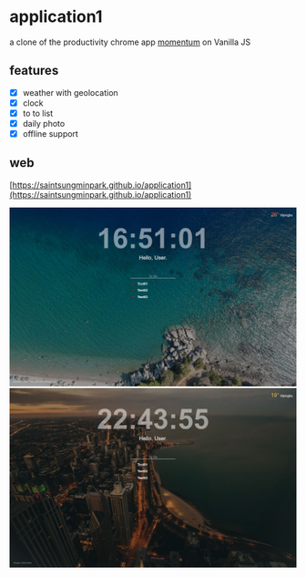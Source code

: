 # application1
a clone of the productivity chrome app [momentum](https://chrome.google.com/webstore/detail/momentum/laookkfknpbbblfpciffpaejjkokdgca) on Vanilla JS

## features
- [x] weather with geolocation
- [x] clock
- [x] to to list
- [x] daily photo
- [x] offline support

## web
[https://saintsungminpark.github.io/application1](https://saintsungminpark.github.io/application1)

![ex_screenshot](./screenshot1.JPG)
![ex_screenshot](./screenshot2.JPG)
